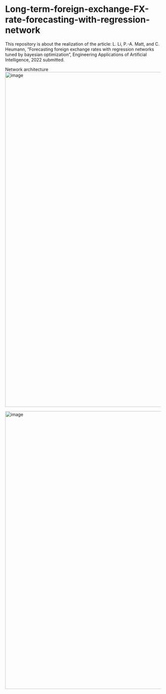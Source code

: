 # Long-term-foreign-exchange-FX-rate-forecasting-with-regression-network
This repository is about the realization of the article:
L. Li, P.-A. Matt, and C. Heumann, “Forecasting foreign exchange rates with regression networks tuned by bayesian optimization”, Engineering Applications of Artificial Intelligence, 2022 submitted.

Network architecture 
<img width="1080" alt="image" src="https://user-images.githubusercontent.com/25768931/178138629-3aec5e33-eda5-451d-b319-b1a7034bf9c5.png">

<img width="896" alt="image" src="https://user-images.githubusercontent.com/25768931/178138670-8fcc698a-ce71-4b4a-aa60-8ee2605b81ee.png">
